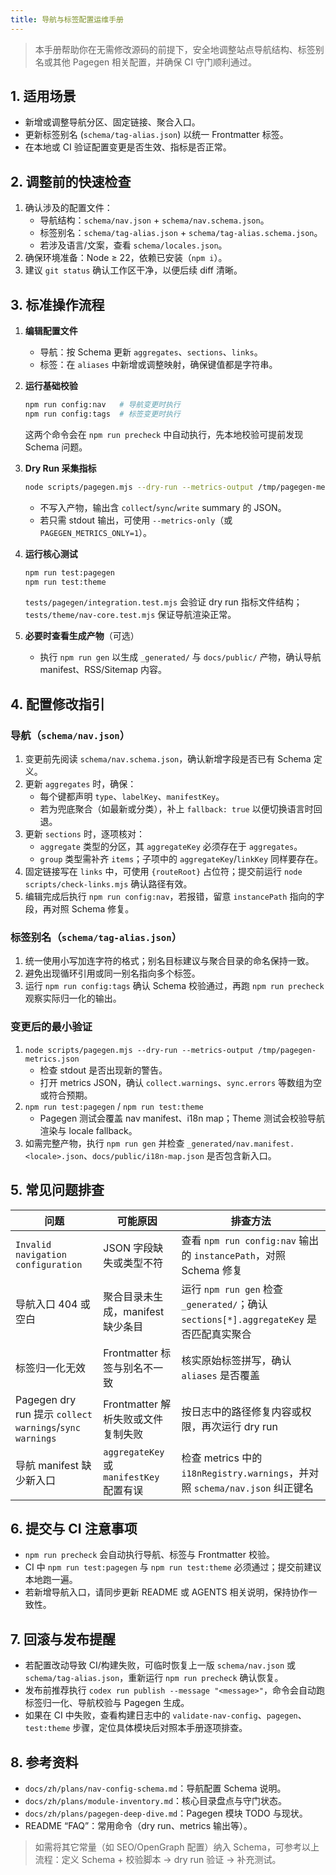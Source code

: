 ```yaml
---
title: 导航与标签配置运维手册
---
```


> 本手册帮助你在无需修改源码的前提下，安全地调整站点导航结构、标签别名或其他 Pagegen 相关配置，并确保 CI 守门顺利通过。

## 1. 适用场景

- 新增或调整导航分区、固定链接、聚合入口。
- 更新标签别名 (`schema/tag-alias.json`) 以统一 Frontmatter 标签。
- 在本地或 CI 验证配置变更是否生效、指标是否正常。

## 2. 调整前的快速检查

1. 确认涉及的配置文件：
   - 导航结构：`schema/nav.json` + `schema/nav.schema.json`。
   - 标签别名：`schema/tag-alias.json` + `schema/tag-alias.schema.json`。
   - 若涉及语言/文案，查看 `schema/locales.json`。
2. 确保环境准备：Node ≥ 22，依赖已安装（`npm i`）。
3. 建议 `git status` 确认工作区干净，以便后续 diff 清晰。

## 3. 标准操作流程

1. **编辑配置文件**
   - 导航：按 Schema 更新 `aggregates`、`sections`、`links`。
   - 标签：在 `aliases` 中新增或调整映射，确保键值都是字符串。
2. **运行基础校验**

   ```bash
   npm run config:nav   # 导航变更时执行
   npm run config:tags  # 标签变更时执行
   ```

   这两个命令会在 `npm run precheck` 中自动执行，先本地校验可提前发现 Schema 问题。
3. **Dry Run 采集指标**

   ```bash
   node scripts/pagegen.mjs --dry-run --metrics-output /tmp/pagegen-metrics.json
   ```

   - 不写入产物，输出含 `collect`/`sync`/`write` summary 的 JSON。
   - 若只需 stdout 输出，可使用 `--metrics-only`（或 `PAGEGEN_METRICS_ONLY=1`）。
4. **运行核心测试**

   ```bash
   npm run test:pagegen
   npm run test:theme
   ```

   `tests/pagegen/integration.test.mjs` 会验证 dry run 指标文件结构；`tests/theme/nav-core.test.mjs` 保证导航渲染正常。
5. **必要时查看生成产物**（可选）
   - 执行 `npm run gen` 以生成 `_generated/` 与 `docs/public/` 产物，确认导航 manifest、RSS/Sitemap 内容。

## 4. 配置修改指引

### 导航（`schema/nav.json`）

1. 变更前先阅读 `schema/nav.schema.json`，确认新增字段是否已有 Schema 定义。
2. 更新 `aggregates` 时，确保：
   - 每个键都声明 `type`、`labelKey`、`manifestKey`。
   - 若为兜底聚合（如最新或分类），补上 `fallback: true` 以便切换语言时回退。
3. 更新 `sections` 时，逐项核对：
   - `aggregate` 类型的分区，其 `aggregateKey` 必须存在于 `aggregates`。
   - `group` 类型需补齐 `items`；子项中的 `aggregateKey`/`linkKey` 同样要存在。
4. 固定链接写在 `links` 中，可使用 `{routeRoot}` 占位符；提交前运行 `node scripts/check-links.mjs` 确认路径有效。
5. 编辑完成后执行 `npm run config:nav`，若报错，留意 `instancePath` 指向的字段，再对照 Schema 修复。

### 标签别名（`schema/tag-alias.json`）

1. 统一使用小写加连字符的格式；别名目标建议与聚合目录的命名保持一致。
2. 避免出现循环引用或同一别名指向多个标签。
3. 运行 `npm run config:tags` 确认 Schema 校验通过，再跑 `npm run precheck` 观察实际归一化的输出。

### 变更后的最小验证

1. `node scripts/pagegen.mjs --dry-run --metrics-output /tmp/pagegen-metrics.json`
   - 检查 stdout 是否出现新的警告。
   - 打开 metrics JSON，确认 `collect.warnings`、`sync.errors` 等数组为空或符合预期。
2. `npm run test:pagegen` / `npm run test:theme`
   - Pagegen 测试会覆盖 nav manifest、i18n map；Theme 测试会校验导航渲染与 locale fallback。
3. 如需完整产物，执行 `npm run gen` 并检查 `_generated/nav.manifest.<locale>.json`、`docs/public/i18n-map.json` 是否包含新入口。

## 5. 常见问题排查

| 问题 | 可能原因 | 排查方法 |
| --- | --- | --- |
| `Invalid navigation configuration` | JSON 字段缺失或类型不符 | 查看 `npm run config:nav` 输出的 `instancePath`，对照 Schema 修复 |
| 导航入口 404 或空白 | 聚合目录未生成，manifest 缺少条目 | 运行 `npm run gen` 检查 `_generated/`；确认 `sections[*].aggregateKey` 是否匹配真实聚合 |
| 标签归一化无效 | Frontmatter 标签与别名不一致 | 核实原始标签拼写，确认 `aliases` 是否覆盖 |
| Pagegen dry run 提示 `collect warnings`/`sync warnings` | Frontmatter 解析失败或文件复制失败 | 按日志中的路径修复内容或权限，再次运行 dry run |
| 导航 manifest 缺少新入口 | `aggregateKey` 或 `manifestKey` 配置有误 | 检查 metrics 中的 `i18nRegistry.warnings`，并对照 `schema/nav.json` 纠正键名 |

## 6. 提交与 CI 注意事项

- `npm run precheck` 会自动执行导航、标签与 Frontmatter 校验。
- CI 中 `npm run test:pagegen` 与 `npm run test:theme` 必须通过；提交前建议本地跑一遍。
- 若新增导航入口，请同步更新 README 或 AGENTS 相关说明，保持协作一致性。

## 7. 回滚与发布提醒

- 若配置改动导致 CI/构建失败，可临时恢复上一版 `schema/nav.json` 或 `schema/tag-alias.json`，重新运行 `npm run precheck` 确认恢复。
- 发布前推荐执行 `codex run publish --message "<message>"`，命令会自动跑标签归一化、导航校验与 Pagegen 生成。
- 如果在 CI 中失败，查看构建日志中的 `validate-nav-config`、`pagegen`、`test:theme` 步骤，定位具体模块后对照本手册逐项排查。

## 8. 参考资料

- `docs/zh/plans/nav-config-schema.md`：导航配置 Schema 说明。
- `docs/zh/plans/module-inventory.md`：核心目录盘点与守门状态。
- `docs/zh/plans/pagegen-deep-dive.md`：Pagegen 模块 TODO 与现状。
- README “FAQ”：常用命令（dry run、metrics 输出等）。

> 如需将其它常量（如 SEO/OpenGraph 配置）纳入 Schema，可参考以上流程：定义 Schema + 校验脚本 → dry run 验证 → 补充测试。
